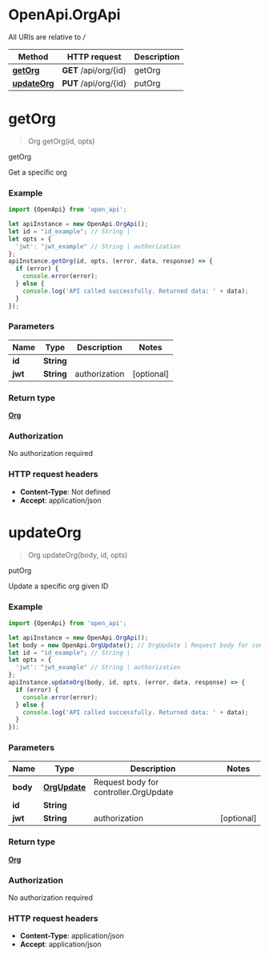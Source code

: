 # OpenApi.OrgApi

All URIs are relative to */*

Method | HTTP request | Description
------------- | ------------- | -------------
[**getOrg**](OrgApi.md#getOrg) | **GET** /api/org/{id} | getOrg
[**updateOrg**](OrgApi.md#updateOrg) | **PUT** /api/org/{id} | putOrg

<a name="getOrg"></a>
# **getOrg**
> Org getOrg(id, opts)

getOrg

Get a specific org

### Example
```javascript
import {OpenApi} from 'open_api';

let apiInstance = new OpenApi.OrgApi();
let id = "id_example"; // String | 
let opts = { 
  'jwt': "jwt_example" // String | authorization
};
apiInstance.getOrg(id, opts, (error, data, response) => {
  if (error) {
    console.error(error);
  } else {
    console.log('API called successfully. Returned data: ' + data);
  }
});
```

### Parameters

Name | Type | Description  | Notes
------------- | ------------- | ------------- | -------------
 **id** | **String**|  | 
 **jwt** | **String**| authorization | [optional] 

### Return type

[**Org**](Org.md)

### Authorization

No authorization required

### HTTP request headers

 - **Content-Type**: Not defined
 - **Accept**: application/json

<a name="updateOrg"></a>
# **updateOrg**
> Org updateOrg(body, id, opts)

putOrg

Update a specific org given ID

### Example
```javascript
import {OpenApi} from 'open_api';

let apiInstance = new OpenApi.OrgApi();
let body = new OpenApi.OrgUpdate(); // OrgUpdate | Request body for controller.OrgUpdate
let id = "id_example"; // String | 
let opts = { 
  'jwt': "jwt_example" // String | authorization
};
apiInstance.updateOrg(body, id, opts, (error, data, response) => {
  if (error) {
    console.error(error);
  } else {
    console.log('API called successfully. Returned data: ' + data);
  }
});
```

### Parameters

Name | Type | Description  | Notes
------------- | ------------- | ------------- | -------------
 **body** | [**OrgUpdate**](OrgUpdate.md)| Request body for controller.OrgUpdate | 
 **id** | **String**|  | 
 **jwt** | **String**| authorization | [optional] 

### Return type

[**Org**](Org.md)

### Authorization

No authorization required

### HTTP request headers

 - **Content-Type**: application/json
 - **Accept**: application/json

